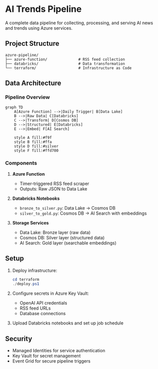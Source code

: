 # AI Trends Pipeline

A complete data pipeline for collecting, processing, and serving AI news and trends using Azure services.

## Project Structure

```
azure-pipeline/
├── azure-function/              # RSS feed collection
├── databricks/                  # Data transformation
└── terraform/                   # Infrastructure as Code
```

## Data Architecture

### Pipeline Overview

```mermaid
graph TD
    A[Azure Function] -->|Daily Trigger| B[Data Lake]
    B -->|Raw Data| C[Databricks]
    C -->|Transform| D[Cosmos DB]
    D -->|Structured| E[Databricks]
    E -->|Embed| F[AI Search]

    style A fill:#f9f
    style B fill:#ffa
    style D fill:#silver
    style F fill:#ffd700
```

### Components

1. **Azure Function**
   - Timer-triggered RSS feed scraper
   - Outputs: Raw JSON to Data Lake

2. **Databricks Notebooks**
   - `bronze_to_silver.py`: Data Lake → Cosmos DB
   - `silver_to_gold.py`: Cosmos DB → AI Search with embeddings

3. **Storage Services**
   - Data Lake: Bronze layer (raw data)
   - Cosmos DB: Silver layer (structured data)
   - AI Search: Gold layer (searchable embeddings)

## Setup

1. Deploy infrastructure:
   ```powershell
   cd terraform
   ./deploy.ps1
   ```

2. Configure secrets in Azure Key Vault:
   - OpenAI API credentials
   - RSS feed URLs
   - Database connections

3. Upload Databricks notebooks and set up job schedule

## Security

- Managed Identities for service authentication
- Key Vault for secret management
- Event Grid for secure pipeline triggers
